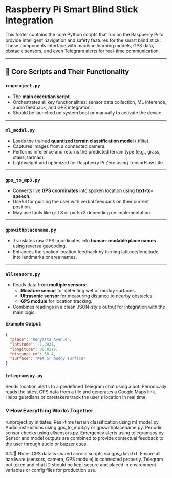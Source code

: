 # Raspberry Pi Smart Blind Stick Integration

This folder contains the core Python scripts that run on the Raspberry Pi to provide intelligent navigation and safety features for the smart blind stick. These components interface with machine learning models, GPS data, obstacle sensors, and even Telegram alerts for real-time communication.

---

## 🔧 Core Scripts and Their Functionality

### `runproject.py`
- The **main execution script**.
- Orchestrates all key functionalities: sensor data collection, ML inference, audio feedback, and GPS integration.
- Should be launched on system boot or manually to activate the device.

---

### `ml_model.py`
- Loads the trained **quantized terrain classification model** (.tflite).
- Captures images from a connected camera.
- Performs inference and returns the predicted terrain type (e.g., grass, stairs, tarmac).
- Lightweight and optimized for Raspberry Pi Zero using TensorFlow Lite.

---

### `gps_to_mp3.py`
- Converts live **GPS coordinates** into spoken location using **text-to-speech**.
- Useful for guiding the user with verbal feedback on their current position.
- May use tools like gTTS or pyttsx3 depending on implementation.

---

### `gpswithplacename.py`
- Translates raw GPS coordinates into **human-readable place names** using reverse geocoding.
- Enhances the spoken location feedback by turning latitude/longitude into landmarks or area names.

---

### `allsensors.py`
- Reads data from **multiple sensors**:
  - **Moisture sensor** for detecting wet or muddy surfaces.
  - **Ultrasonic sensor** for measuring distance to nearby obstacles.
  - **GPS module** for location tracking.
- Combines readings in a clean JSON-style output for integration with the main logic.

#### Example Output:
```json
{
  "place": "Kenyatta Avenue",
  "latitude": -1.2921,
  "longitude": 36.8219,
  "distance_cm": 58.4,
  "surface": "Wet or muddy surface"
}
```
### `telegramspy.py`
Sends location alerts to a predefined Telegram chat using a bot.
Periodically reads the latest GPS data from a file and generates a Google Maps link.
Helps guardians or caretakers track the user's location in real time.

### 💡 How Everything Works Together  
runproject.py initiates:
Real-time terrain classification using ml_model.py.
Audio instructions using gps_to_mp3.py or gpswithplacename.py.
Periodic sensor checks using allsensors.py.
Emergency alerts using telegramspy.py.
Sensor and model outputs are combined to provide contextual feedback to the user through audio or buzzer cues.

###📎 Notes
GPS data is shared across scripts via gps_data.txt.
Ensure all hardware (sensors, camera, GPS module) is connected properly.
Telegram bot token and chat ID should be kept secure and placed in environment variables or config files for production use.
